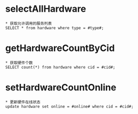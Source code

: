 selectAllHardware
===
    * 获取允许调用的服务列表
    SELECT * from hardware where type = #type#;
    
getHardwareCountByCid
===
    * 获取硬件个数
    SELECT count(*) from hardware where cid = #cid#;
    
setHardwareCountOnline
===
    * 更新硬件在线状态
    update hardware set online = #online# where cid = #cid#;
